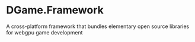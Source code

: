 # DGame.Framework
A cross-platform framework that bundles elementary open source libraries for webgpu game development
